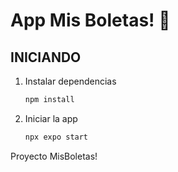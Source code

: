 # App Mis Boletas! 👋

## INICIANDO

1. Instalar dependencias

   ```bash
   npm install
   ```

2. Iniciar la app

   ```bash
   npx expo start
   ```

Proyecto MisBoletas!
